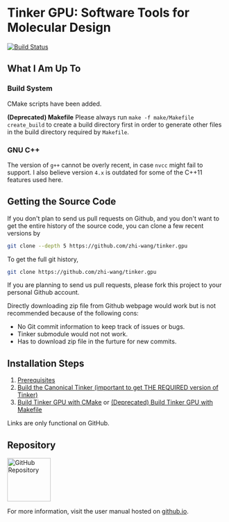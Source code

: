 Tinker GPU: Software Tools for Molecular Design
===============================================
[//]: # (Badges)
[![Build Status](https://travis-ci.com/zhi-wang/tinker.gpu.svg?branch=master)](https://travis-ci.com/zhi-wang/tinker.gpu)


## What I Am Up To
### Build System
CMake scripts have been added.

**(Deprecated) Makefile**
Please always run `make -f make/Makefile create_build` to create a build
directory first in order to generate other files in the build directory
required by `Makefile`.

### GNU C++
The version of `g++` cannot be overly recent, in case `nvcc` might fail to support.
I also believe version `4.x` is outdated for some of the C++11 features used here.


## Getting the Source Code
If you don't plan to send us pull requests on Github, and you don't want to get
the entire history of the source code, you can clone a few recent versions by
```bash
git clone --depth 5 https://github.com/zhi-wang/tinker.gpu
```

To get the full git history,
```bash
git clone https://github.com/zhi-wang/tinker.gpu
```

If you are planning to send us pull requests, please fork this project to your
personal Github account.

Directly downloading zip file from Github webpage would work but is not
recommended because of the following cons:
   * No Git commit information to keep track of issues or bugs.
   * Tinker submodule would not not work.
   * Has to download zip file in the furture for new commits.


## Installation Steps
   1. [Prerequisites](doc/manual/m/install/preq.rst)
   2. [Build the Canonical Tinker (important to get THE REQUIRED version of Tinker)](doc/manual/m/install/tinker.rst)
   3. [Build Tinker GPU with CMake](doc/manual/m/install/buildwithcmake.rst)
      or [(Deprecated) Build Tinker GPU with Makefile](doc/manual/m/install/tinkergpu.rst)

Links are only functional on GitHub.


## Repository
<a href="https://github.com/zhi-wang/tinker.gpu">
   <img src="https://github.githubassets.com/images/modules/logos_page/GitHub-Mark.png"
   alt="GitHub Repository" width="100"/>
</a>


For more information, visit the user manual
hosted on [github.io](https://zhi-wang.github.io/tinker.gpu).
